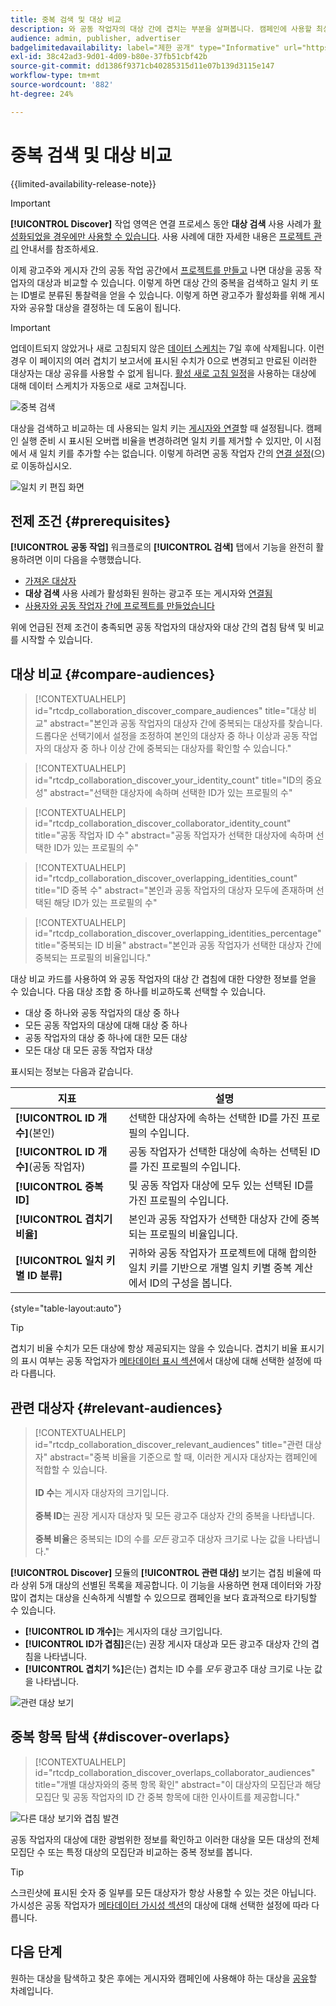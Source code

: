 ```yaml
---
title: 중복 검색 및 대상 비교
description: 와 공동 작업자의 대상 간에 겹치는 부분을 살펴봅니다. 캠페인에 사용할 최상의 대상을 찾는 방법을 알아봅니다.
audience: admin, publisher, advertiser
badgelimitedavailability: label="제한 공개" type="Informative" url="https://helpx.adobe.com/kr/legal/product-descriptions/real-time-customer-data-platform-collaboration.html newtab=true"
exl-id: 38c42ad3-9d01-4d09-b80e-37fb51cbf42b
source-git-commit: dd1386f9371cb40285315d11e07b139d3115e147
workflow-type: tm+mt
source-wordcount: '882'
ht-degree: 24%

---
```


# 중복 검색 및 대상 비교

{{limited-availability-release-note}}

>[!IMPORTANT]
>
>**[!UICONTROL Discover]** 작업 영역은 연결 프로세스 동안 **대상 검색** 사용 사례가 [활성화되었을 경우에만 사용할 수 있습니다](../connect/establishing-connections.md#connection-settings). 사용 사례에 대한 자세한 내용은 [프로젝트 관리](./manage-projects.md#project-use-cases) 안내서를 참조하세요.

이제 광고주와 게시자 간의 공동 작업 공간에서 [프로젝트를 만들고](/help/guide/collaborate/manage-projects.md) 나면 대상을 공동 작업자의 대상과 비교할 수 있습니다. 이렇게 하면 대상 간의 중복을 검색하고 일치 키 또는 ID별로 분류된 통찰력을 얻을 수 있습니다. 이렇게 하면 광고주가 활성화를 위해 게시자와 공유할 대상을 결정하는 데 도움이 됩니다.

>[!IMPORTANT]
>
>업데이트되지 않았거나 새로 고침되지 않은 [데이터 스케치](/help/guide/glossary.md#sketches)는 7일 후에 삭제됩니다. 이런 경우 이 페이지의 여러 겹치기 보고서에 표시된 수치가 0으로 변경되고 만료된 이러한 대상자는 대상 공유를 사용할 수 없게 됩니다. [활성 새로 고침 일정](/help/guide/setup/onboard-audiences.md#schedule)을 사용하는 대상에 대해 데이터 스케치가 자동으로 새로 고쳐집니다.

![중복 검색](/help/assets/collaborate/discover-overlaps/discover-overlaps.png)

대상을 검색하고 비교하는 데 사용되는 일치 키는 [게시자와 연결](/help/guide/connect/establishing-connections.md#connection-settings)할 때 설정됩니다. 캠페인 실행 준비 시 표시된 오버랩 비율을 변경하려면 일치 키를 제거할 수 있지만, 이 시점에서 새 일치 키를 추가할 수는 없습니다. 이렇게 하려면 공동 작업자 간의 [연결 설정](/help/guide/connect/establishing-connections.md#connection-settings)(으)로 이동하십시오.

![일치 키 편집 화면](/help/assets/collaborate/discover-overlaps/edit-match-keys.png)

## 전제 조건 {#prerequisites}

**[!UICONTROL 공동 작업]** 워크플로의 **[!UICONTROL 검색]** 탭에서 기능을 완전히 활용하려면 이미 다음을 수행했습니다.

* [가져온 대상자](/help/guide/setup/onboard-audiences.md)
* **대상 검색** 사용 사례가 활성화된 원하는 광고주 또는 게시자와 [연결됨](/help/guide/connect/establishing-connections.md)
* [사용자와 공동 작업자 간에 프로젝트를 만들었습니다](/help/guide/collaborate/manage-projects.md)

위에 언급된 전제 조건이 충족되면 공동 작업자의 대상자와 대상 간의 겹침 탐색 및 비교를 시작할 수 있습니다.

## 대상 비교 {#compare-audiences}

>[!CONTEXTUALHELP]
>id="rtcdp_collaboration_discover_compare_audiences"
>title="대상 비교"
>abstract="본인과 공동 작업자의 대상자 간에 중복되는 대상자를 찾습니다. 드롭다운 선택기에서 설정을 조정하여 본인의 대상자 중 하나 이상과 공동 작업자의 대상자 중 하나 이상 간에 중복되는 대상자를 확인할 수 있습니다."

>[!CONTEXTUALHELP]
>id="rtcdp_collaboration_discover_your_identity_count"
>title="ID의 중요성"
>abstract="선택한 대상자에 속하며 선택한 ID가 있는 프로필의 수"

>[!CONTEXTUALHELP]
>id="rtcdp_collaboration_discover_collaborator_identity_count"
>title="공동 작업자 ID 수"
>abstract="공동 작업자가 선택한 대상자에 속하며 선택한 ID가 있는 프로필의 수"

>[!CONTEXTUALHELP]
>id="rtcdp_collaboration_discover_overlapping_identities_count"
>title="ID 중복 수"
>abstract="본인과 공동 작업자의 대상자 모두에 존재하며 선택된 해당 ID가 있는 프로필의 수"

>[!CONTEXTUALHELP]
>id="rtcdp_collaboration_discover_overlapping_identities_percentage"
>title="중복되는 ID 비율"
>abstract="본인과 공동 작업자가 선택한 대상자 간에 중복되는 프로필의 비율입니다."

대상 비교 카드를 사용하여 와 공동 작업자의 대상 간 겹침에 대한 다양한 정보를 얻을 수 있습니다. 다음 대상 조합 중 하나를 비교하도록 선택할 수 있습니다.

* 대상 중 하나와 공동 작업자의 대상 중 하나
* 모든 공동 작업자의 대상에 대해 대상 중 하나
* 공동 작업자의 대상 중 하나에 대한 모든 대상
* 모든 대상 대 모든 공동 작업자 대상

표시되는 정보는 다음과 같습니다.

| 지표 | 설명 |
|---------|----------|
| **[!UICONTROL ID 개수]**(본인) | 선택한 대상자에 속하는 선택한 ID를 가진 프로필의 수입니다. |
| **[!UICONTROL ID 개수]**(공동 작업자) | 공동 작업자가 선택한 대상에 속하는 선택된 ID를 가진 프로필의 수입니다. |
| **[!UICONTROL 중복 ID]** | 및 공동 작업자 대상에 모두 있는 선택된 ID를 가진 프로필의 수입니다. |
| **[!UICONTROL 겹치기 비율]** | 본인과 공동 작업자가 선택한 대상자 간에 중복되는 프로필의 비율입니다. |
| **[!UICONTROL 일치 키별 ID 분류]** | 귀하와 공동 작업자가 프로젝트에 대해 합의한 일치 키를 기반으로 개별 일치 키별 중복 계산에서 ID의 구성을 봅니다. |

{style="table-layout:auto"}

>[!TIP]
>
>겹치기 비율 수치가 모든 대상에 항상 제공되지는 않을 수 있습니다. 겹치기 비율 표시기의 표시 여부는 공동 작업자가 [메타데이터 표시 섹션](/help/guide/setup/onboard-audiences.md#metadata-visibility)에서 대상에 대해 선택한 설정에 따라 다릅니다.

## 관련 대상자 {#relevant-audiences}

>[!CONTEXTUALHELP]
>id="rtcdp_collaboration_discover_relevant_audiences"
>title="관련 대상자"
>abstract="중복 비율을 기준으로 할 때, 이러한 게시자 대상자는 캠페인에 적합할 수 있습니다. <br><br><b>ID 수</b>는 게시자 대상자의 크기입니다. <br><br> <b>중복 ID</b>는 권장 게시자 대상자 및 모든 광고주 대상자 간의 중복을 나타냅니다. <br><br> <b>중복 비율</b>은 중복되는 ID의 수를 <i>모든</i> 광고주 대상자 크기로 나눈 값을 나타냅니다."

**[!UICONTROL Discover]** 모듈의 **[!UICONTROL 관련 대상]** 보기는 겹침 비율에 따라 상위 5개 대상의 선별된 목록을 제공합니다. 이 기능을 사용하면 현재 데이터와 가장 많이 겹치는 대상을 신속하게 식별할 수 있으므로 캠페인을 보다 효과적으로 타기팅할 수 있습니다.

* **[!UICONTROL ID 개수]**&#x200B;는 게시자의 대상 크기입니다.
* **[!UICONTROL ID가 겹침]**&#x200B;은(는) 권장 게시자 대상과 모든 광고주 대상자 간의 겹침을 나타냅니다.
* **[!UICONTROL 겹치기 %]**&#x200B;은(는) 겹치는 ID 수를 *모두* 광고주 대상 크기로 나눈 값을 나타냅니다.

![관련 대상 보기](/help/assets/collaborate/discover-overlaps/relevant-audiences-highlighted.png)

## 중복 항목 탐색 {#discover-overlaps}

>[!CONTEXTUALHELP]
>id="rtcdp_collaboration_discover_overlaps_collaborator_audiences"
>title="개별 대상자와의 중복 항목 확인"
>abstract="이 대상자의 모집단과 해당 모집단 및 공동 작업자의 ID 간 중복 항목에 대한 인사이트를 제공합니다."

![다른 대상 보기와 겹침 발견](/help/assets/collaborate/discover-overlaps/discover-overlaps-cards-view.png)

공동 작업자의 대상에 대한 광범위한 정보를 확인하고 이러한 대상을 모든 대상의 전체 모집단 수 또는 특정 대상의 모집단과 비교하는 중복 정보를 봅니다.

>[!TIP]
>
>스크린샷에 표시된 숫자 중 일부를 모든 대상자가 항상 사용할 수 있는 것은 아닙니다. 가시성은 공동 작업자가 [메타데이터 가시성 섹션](/help/guide/setup/onboard-audiences.md#metadata-visibility)의 대상에 대해 선택한 설정에 따라 다릅니다.

## 다음 단계

원하는 대상을 탐색하고 찾은 후에는 게시자와 캠페인에 사용해야 하는 대상을 [공유](/help/guide/collaborate/share.md)할 차례입니다.
